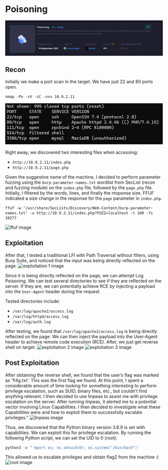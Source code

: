# Poisoning
![index text](../images/poisoning/index.png)
## Recon
Initially we make a port scan in the target. We have just 22 and 80 ports open.
```
nmap -Pn -sV -sC -vvv 10.9.2.11
```
![nmap image](../images/lion/nmap.webp)

Right away, we discovered two interesting files when accessing:

* `http://10.9.2.11/index.php`
* `http://10.9.2.11/page.php`

Given the suggestive name of the machine, I decided to perform parameter fuzzing using the `burp-parameter-names.txt` wordlist from SecList (recon and fuzzing module) on the `index.php` file, followed by the `page.php` file. Initially, I filtered by the words, lines, and finally the response size. FFUF indicated a size change in the response for the `page` parameter in `index.php`.
```
ffuf -w ‘/usr/share/SecLists/Discovery/Web-Content/burp-parameter-names.txt’ -u http://10.9.2.11/index.php?FUZZ=localhost -t 100 -fs 39277
```
![ffuf image](../images/lion/ffuf.webp)

## Exploitation
After that, I tested a traditional LFI with Path Traversal without filters, using Burp Suite, and noticed that the input was being directly reflected on the page.
![exploitation 1 image](../images/lion/exploitation1.webp)

Since it is being directly reflected on the page, we can attempt Log Poisoning. We can test several directories to see if they are reflected on the server. If they are, we can potentially achieve RCE by injecting a payload into the `User-Agent` header during the request.

Tested directories include:

* `/var/log/apache2/access.log`
* `/var/log/httpd/access.log`
* `/var/log/auth.log`

After testing, we found that `/var/log/apache2/access.log` is being directly reflected on the page. We can then inject the payload into the User-Agent header to achieve remote code execution (RCE). After, we just get reverse shell on target.
![exploitation 2 image](../images/lion/exploitation2.webp)
![exploitation 3 image](../images/lion/exploitation3.webp)

## Post Exploitation
After obtaining the reverse shell, we found that the user’s flag was marked as 'fl4g.txt'. This was the first flag we found. At this point, I spent a considerable amount of time looking for something interesting to perform privilege escalation, such as SUID, binary files, etc., but couldn’t find anything relevant. I then decided to use linpeas to assist me with privilege escalation on the server. After running linpeas, it alerted me to a potential vector involving Linux Capabilities. I then decided to investigate what these Capabilities were and how to exploit them to successfully escalate privileges."
![linpeas image](../images/lion/linpeas.jpg)

Thus, we discovered that the Python binary version 3.6.9 is set with capabilities. We can exploit this for privilege escalation. By running the following Python script, we can set the UID to 0 (root):

```python
python3 -c ‘'mport os; os.setuid(0); os.system("/bin/bash")'
```

This allowed us to escalate privileges and obtain flag2 from the machine :)
![root image](../images/lion/root.webp)
